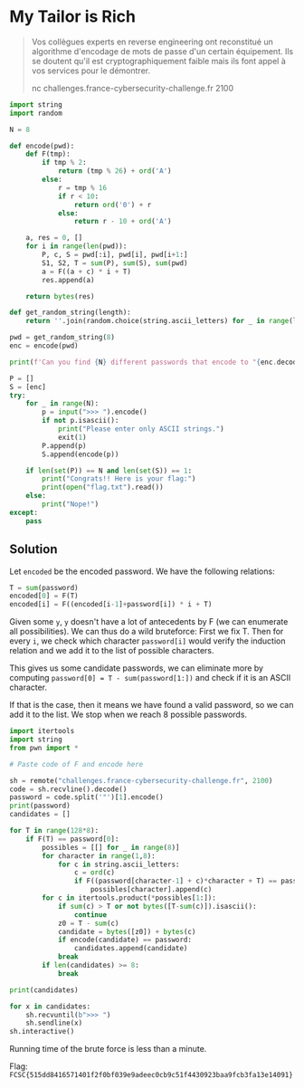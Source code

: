 # My Tailor is Rich

> Vos collègues experts en reverse engineering ont reconstitué un algorithme d'encodage de mots de passe d'un certain équipement. Ils se doutent qu'il est cryptographiquement faible mais ils font appel à vos services pour le démontrer.
>
> nc challenges.france-cybersecurity-challenge.fr 2100


```python
import string
import random

N = 8

def encode(pwd):
    def F(tmp):
        if tmp % 2:
            return (tmp % 26) + ord('A')
        else:
            r = tmp % 16
            if r < 10:
                return ord('0') + r
            else:
                return r - 10 + ord('A')

    a, res = 0, []
    for i in range(len(pwd)):
        P, c, S = pwd[:i], pwd[i], pwd[i+1:]
        S1, S2, T = sum(P), sum(S), sum(pwd)
        a = F((a + c) * i + T)
        res.append(a)

    return bytes(res)

def get_random_string(length):
    return ''.join(random.choice(string.ascii_letters) for _ in range(length)).encode()

pwd = get_random_string(8)
enc = encode(pwd)

print(f'Can you find {N} different passwords that encode to "{enc.decode()}"?')

P = []
S = [enc]
try:
    for _ in range(N):
        p = input(">>> ").encode()
        if not p.isascii():
            print("Please enter only ASCII strings.")
            exit(1)
        P.append(p)
        S.append(encode(p))

    if len(set(P)) == N and len(set(S)) == 1:
        print("Congrats!! Here is your flag:")
        print(open("flag.txt").read())
    else:
        print("Nope!")
except:
    pass

```

## Solution

Let `encoded` be the encoded password.
We have the following relations:

```python
T = sum(password)
encoded[0] = F(T)
encoded[i] = F((encoded[i-1]+password[i]) * i + T)
```

Given some `y`, `y` doesn't have a lot of antecedents by F (we can enumerate all possibilities).
We can thus do a wild bruteforce: First we fix T.
Then for every `i`, we check which character `password[i]` would verify the induction relation and we add it to the list of possible characters.

This gives us some candidate passwords, we can eliminate more by computing `password[0] = T - sum(password[1:])` and check if it is an ASCII character.

If that is the case, then it means we have found a valid password, so we can add it to the list.
We stop when we reach 8 possible passwords.

```python
import itertools
import string
from pwn import *

# Paste code of F and encode here

sh = remote("challenges.france-cybersecurity-challenge.fr", 2100)
code = sh.recvline().decode()
password = code.split('"')[1].encode()
print(password)
candidates = []

for T in range(128*8):
    if F(T) == password[0]:
        possibles = [[] for _ in range(8)]
        for character in range(1,8):
            for c in string.ascii_letters:
                c = ord(c)
                if F((password[character-1] + c)*character + T) == password[character]:
                    possibles[character].append(c)
        for c in itertools.product(*possibles[1:]):
            if sum(c) > T or not bytes([T-sum(c)]).isascii():
                continue
            z0 = T - sum(c)
            candidate = bytes([z0]) + bytes(c)
            if encode(candidate) == password:
                candidates.append(candidate)
            break
        if len(candidates) >= 8:
            break

print(candidates)

for x in candidates:
    sh.recvuntil(b">>> ")
    sh.sendline(x)
sh.interactive()
```

Running time of the brute force is less than a minute.

Flag: `FCSC{515dd8416571401f2f0bf039e9adeec0cb9c51f4430923baa9fcb3fa13e14091}`
